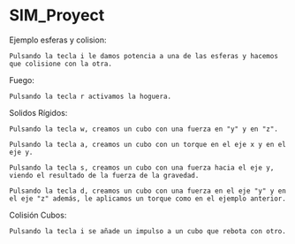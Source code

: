 # SIM_Proyect
Ejemplo esferas y colision:

	Pulsando la tecla i le damos potencia a una de las esferas y hacemos que colisione con la otra.
  
Fuego:

	Pulsando la tecla r activamos la hoguera.
  
Solidos Rígidos:

	Pulsando la tecla w, creamos un cubo con una fuerza en "y" y en "z".
  
	Pulsando la tecla a, creamos un cubo con un torque en el eje x y en el eje y.
  
	Pulsando la tecla s, creamos un cubo con una fuerza hacia el eje y, viendo el resultado de la fuerza de la gravedad.
  
	Pulsando la tecla d, creamos un cubo con una fuerza en el eje "y" y en el eje "z" además, le aplicamos un torque como en el ejemplo anterior.
	
Colisión Cubos:

	Pulsando la tecla i se añade un impulso a un cubo que rebota con otro.
